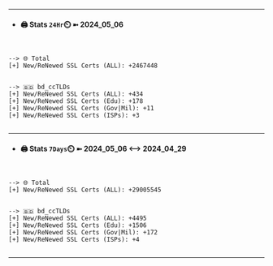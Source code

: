 

---
- #### 🖨️ **Stats** `24Hr`⏲️ ➼ 2024_05_06
```console


--> 🌐 Total
[+] New/ReNewed SSL Certs (ALL): +2467448


--> 🇧🇩 bd_ccTLDs
[+] New/ReNewed SSL Certs (ALL): +434
[+] New/ReNewed SSL Certs (Edu): +178
[+] New/ReNewed SSL Certs (Gov|Mil): +11
[+] New/ReNewed SSL Certs (ISPs): +3


```

---
- #### 🖨️ **Stats** `7Days`⏲️ ➼ 2024_05_06 <--> 2024_04_29
```console


--> 🌐 Total
[+] New/ReNewed SSL Certs (ALL): +29005545


--> 🇧🇩 bd_ccTLDs
[+] New/ReNewed SSL Certs (ALL): +4495
[+] New/ReNewed SSL Certs (Edu): +1506
[+] New/ReNewed SSL Certs (Gov|Mil): +172
[+] New/ReNewed SSL Certs (ISPs): +4


```

---

